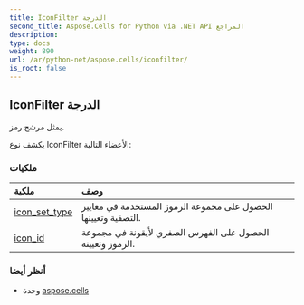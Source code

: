 ```yaml
---
title: IconFilter الدرجة
second_title: Aspose.Cells for Python via .NET API المراجع
description:
type: docs
weight: 890
url: /ar/python-net/aspose.cells/iconfilter/
is_root: false
---
```

##  IconFilter الدرجة
يمثل مرشح رمز.



يكشف نوع IconFilter الأعضاء التالية:

###  ملكيات
| ملكية| وصف|
| :- | :- |
| [icon_set_type](/cells/ar/python-net/aspose.cells/iconfilter/icon_set_type) |الحصول على مجموعة الرموز المستخدمة في معايير التصفية وتعيينها.|
| [icon_id](/cells/ar/python-net/aspose.cells/iconfilter/icon_id) | الحصول على الفهرس الصفري لأيقونة في مجموعة الرموز وتعيينه.|



###  أنظر أيضا
* وحدة [aspose.cells](..)
